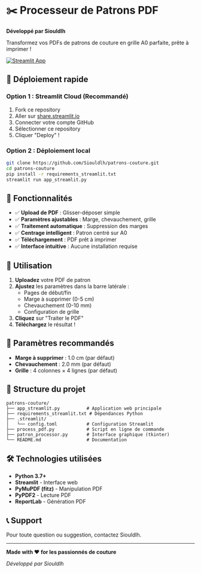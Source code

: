 # ✂️ Processeur de Patrons PDF

**Développé par Siouldlh**

Transformez vos PDFs de patrons de couture en grille A0 parfaite, prête à imprimer !

[![Streamlit App](https://static.streamlit.io/badges/streamlit_badge_black_white.svg)](https://patrons-couture.streamlit.app)

## 🚀 Déploiement rapide

### Option 1 : Streamlit Cloud (Recommandé)
1. Fork ce repository
2. Aller sur [share.streamlit.io](https://share.streamlit.io)
3. Connecter votre compte GitHub
4. Sélectionner ce repository
5. Cliquer "Deploy" !

### Option 2 : Déploiement local
```bash
git clone https://github.com/Siouldlh/patrons-couture.git
cd patrons-couture
pip install -r requirements_streamlit.txt
streamlit run app_streamlit.py
```

## 🎯 Fonctionnalités

- ✅ **Upload de PDF** : Glisser-déposer simple
- ✅ **Paramètres ajustables** : Marge, chevauchement, grille
- ✅ **Traitement automatique** : Suppression des marges
- ✅ **Centrage intelligent** : Patron centré sur A0
- ✅ **Téléchargement** : PDF prêt à imprimer
- ✅ **Interface intuitive** : Aucune installation requise

## 📱 Utilisation

1. **Uploadez** votre PDF de patron
2. **Ajustez** les paramètres dans la barre latérale :
   - Pages de début/fin
   - Marge à supprimer (0-5 cm)
   - Chevauchement (0-10 mm)
   - Configuration de grille
3. **Cliquez** sur "Traiter le PDF"
4. **Téléchargez** le résultat !

## 🔧 Paramètres recommandés

- **Marge à supprimer** : 1.0 cm (par défaut)
- **Chevauchement** : 2.0 mm (par défaut)
- **Grille** : 4 colonnes × 4 lignes (par défaut)

## 📁 Structure du projet

```
patrons-couture/
├── app_streamlit.py          # Application web principale
├── requirements_streamlit.txt # Dépendances Python
├── .streamlit/
│   └── config.toml           # Configuration Streamlit
├── process_pdf.py            # Script en ligne de commande
├── patron_processor.py       # Interface graphique (tkinter)
└── README.md                 # Documentation
```

## 🛠️ Technologies utilisées

- **Python 3.7+**
- **Streamlit** - Interface web
- **PyMuPDF (fitz)** - Manipulation PDF
- **PyPDF2** - Lecture PDF
- **ReportLab** - Génération PDF

## 📞 Support

Pour toute question ou suggestion, contactez Siouldlh.

---

**Made with ❤️ for les passionnés de couture**

*Développé par Siouldlh*